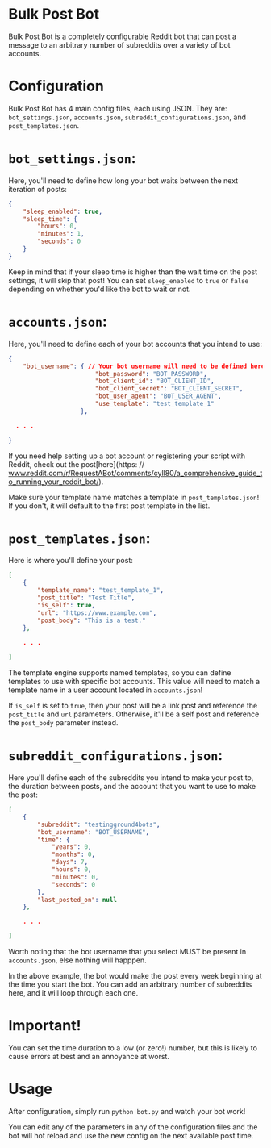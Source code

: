 # Bulk Post Bot

Bulk Post Bot is a completely configurable Reddit bot that can post a message to an arbitrary number of subreddits over a variety of bot accounts.

# Configuration

Bulk Post Bot has 4 main config files, each using JSON. They are: `bot_settings.json`, `accounts.json`, `subreddit_configurations.json`, and `post_templates.json`.

# `bot_settings.json`:

Here, you'll need to define how long your bot waits between the next iteration of posts:

```json
{
    "sleep_enabled": true,
    "sleep_time": {
        "hours": 0,
        "minutes": 1,
        "seconds": 0
    }
}
```

Keep in mind that if your sleep time is higher than the wait time on the post settings, it will skip that post! You can set `sleep_enabled` to `true` or `false` depending on whether you'd like the bot to wait or not.

# `accounts.json`:

Here, you'll need to define each of your bot accounts that you intend to use:

```json
{
    "bot_username": { // Your bot username will need to be defined here.
                        "bot_password": "BOT_PASSWORD",
                        "bot_client_id": "BOT_CLIENT_ID",
                        "bot_client_secret": "BOT_CLIENT_SECRET",
                        "bot_user_agent": "BOT_USER_AGENT",
                        "use_template": "test_template_1"
                    },

  . . .

}
```

If you need help setting up a bot account or registering your script with Reddit, check out the post[here](https: // www.reddit.com/r/RequestABot/comments/cyll80/a_comprehensive_guide_to_running_your_reddit_bot/).

Make sure your template name matches a template in `post_templates.json`! If you don't, it will default to the first post template in the list.

# `post_templates.json`:

Here is where you'll define your post:

```json
[
    {
        "template_name": "test_template_1",
        "post_title": "Test Title",
        "is_self": true,
        "url": "https://www.example.com",
        "post_body": "This is a test."
    },
    
    . . .

]
```

The template engine supports named templates, so you can define templates to use with specific bot accounts. This value will need to match a template name in a user account located in `accounts.json`!

If `is_self` is set to `true`, then your post will be a link post and reference the `post_title` and `url` parameters. Otherwise, it'll be a self post and reference the `post_body` parameter instead.

# `subreddit_configurations.json`:

Here you'll define each of the subreddits you intend to make your post to, the duration between posts, and the account that you want to use to make the post:

```json
[
    {
        "subreddit": "testingground4bots",
        "bot_username": "BOT_USERNAME",
        "time": {
            "years": 0,
            "months": 0,
            "days": 7,
            "hours": 0,
            "minutes": 0,
            "seconds": 0
        },
        "last_posted_on": null
    },

    . . .

]
```

Worth noting that the bot username that you select MUST be present in `accounts.json`, else nothing will happpen.

In the above example, the bot would make the post every week beginning at the time you start the bot. You can add an arbitrary number of subreddits here, and it will loop through each one.

# Important!

You can set the time duration to a low (or zero!) number, but this is likely to cause errors at best and an annoyance at worst.

# Usage

After configuration, simply run `python bot.py` and watch your bot work!

You can edit any of the parameters in any of the configuration files and the bot will hot reload and use the new config on the next available post time.
